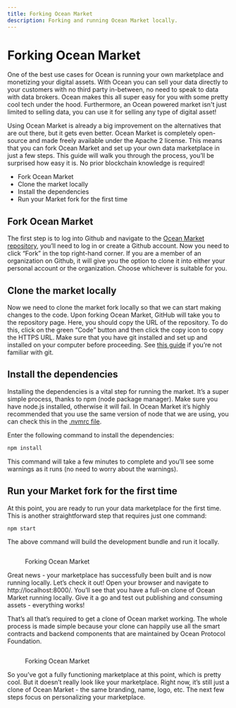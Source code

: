 ```yaml
---
title: Forking Ocean Market
description: Forking and running Ocean Market locally.
---
```


# Forking Ocean Market

One of the best use cases for Ocean is running your own marketplace and monetizing your digital assets. With Ocean you can sell your data directly to your customers with no third party in-between, no need to speak to data with data brokers. Ocean makes this all super easy for you with some pretty cool tech under the hood. Furthermore, an Ocean powered market isn't just limited to selling data, you can use it for selling any type of digital asset!

Using Ocean Market is already a big improvement on the alternatives that are out there, but it gets even better. Ocean Market is completely open-source and made freely available under the Apache 2 license. This means that you can fork Ocean Market and set up your own data marketplace in just a few steps. This guide will walk you through the process, you’ll be surprised how easy it is. No prior blockchain knowledge is required!

* Fork Ocean Market
* Clone the market locally
* Install the dependencies
* Run your Market fork for the first time

## Fork Ocean Market

The first step is to log into Github and navigate to the [Ocean Market repository](https://github.com/oceanprotocol/market), you’ll need to log in or create a Github account. Now you need to click “Fork” in the top right-hand corner. If you are a member of an organization on Github, it will give you the option to clone it into either your personal account or the organization. Choose whichever is suitable for you.

## Clone the market locally

Now we need to clone the market fork locally so that we can start making changes to the code. Upon forking Ocean Market, GitHub will take you to the repository page. Here, you should copy the URL of the repository. To do this, click on the green “Code” button and then click the copy icon to copy the HTTPS URL. Make sure that you have git installed and set up and installed on your computer before proceeding. See [this guide](https://git-scm.com/) if you’re not familiar with git.

## Install the dependencies

Installing the dependencies is a vital step for running the market. It’s a super simple process, thanks to npm (node package manager). Make sure you have node.js installed, otherwise it will fail. In Ocean Market it’s highly recommended that you use the same version of node that we are using, you can check this in the [.nvmrc file](https://github.com/oceanprotocol/market/blob/main/.nvmrc).

Enter the following command to install the dependencies:

```bash
npm install
```

This command will take a few minutes to complete and you’ll see some warnings as it runs (no need to worry about the warnings).

## Run your Market fork for the first time

At this point, you are ready to run your data marketplace for the first time. This is another straightforward step that requires just one command:

```bash
npm start
```

The above command will build the development bundle and run it locally.

<figure><img src="../../.gitbook/assets/market/Screenshot 2023-06-13 at 14.39.17.png" alt=""><figcaption><p>Forking Ocean Market</p></figcaption></figure>

Great news - your marketplace has successfully been built and is now running locally. Let’s check it out! Open your browser and navigate to http://localhost:8000/. You’ll see that you have a full-on clone of Ocean Market running locally. Give it a go and test out publishing and consuming assets - everything works!

That’s all that’s required to get a clone of Ocean market working. The whole process is made simple because your clone can happily use all the smart contracts and backend components that are maintained by Ocean Protocol Foundation.

<figure><img src="../../.gitbook/assets/market/Screenshot 2023-06-13 at 14.43.25.png" alt=""><figcaption><p>Forking Ocean Market</p></figcaption></figure>

So you’ve got a fully functioning marketplace at this point, which is pretty cool. But it doesn’t really look like your marketplace. Right now, it’s still just a clone of Ocean Market - the same branding, name, logo, etc. The next few steps focus on personalizing your marketplace.
